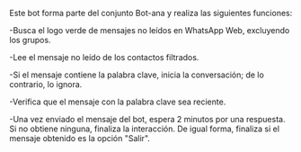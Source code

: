Este bot forma parte del conjunto Bot-ana y realiza las siguientes funciones:

-Busca el logo verde de mensajes no leídos en WhatsApp Web, excluyendo los grupos.

-Lee el mensaje no leído de los contactos filtrados.

-Si el mensaje contiene la palabra clave, inicia la conversación; de lo contrario, lo ignora.

-Verifica que el mensaje con la palabra clave sea reciente.

-Una vez enviado el mensaje del bot, espera 2 minutos por una respuesta. Si no obtiene ninguna, finaliza la interacción. De igual forma, finaliza si el mensaje obtenido es la opción "Salir".
